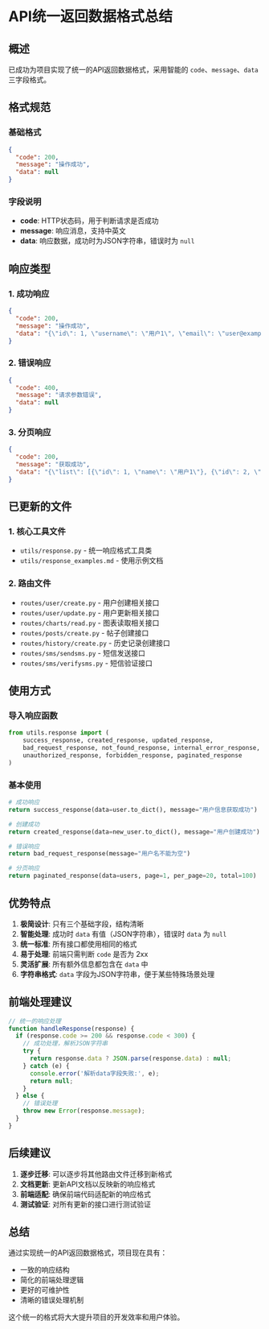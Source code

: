 # API统一返回数据格式总结

## 概述

已成功为项目实现了统一的API返回数据格式，采用智能的 `code`、`message`、`data` 三字段格式。

## 格式规范

### 基础格式
```json
{
  "code": 200,
  "message": "操作成功",
  "data": null
}
```

### 字段说明
- **code**: HTTP状态码，用于判断请求是否成功
- **message**: 响应消息，支持中英文
- **data**: 响应数据，成功时为JSON字符串，错误时为 `null`

## 响应类型

### 1. 成功响应
```json
{
  "code": 200,
  "message": "操作成功",
  "data": "{\"id\": 1, \"username\": \"用户1\", \"email\": \"user@example.com\"}"
}
```

### 2. 错误响应
```json
{
  "code": 400,
  "message": "请求参数错误",
  "data": null
}
```

### 3. 分页响应
```json
{
  "code": 200,
  "message": "获取成功",
  "data": "{\"list\": [{\"id\": 1, \"name\": \"用户1\"}, {\"id\": 2, \"name\": \"用户2\"}], \"pagination\": {\"page\": 1, \"per_page\": 20, \"total\": 100, \"pages\": 5, \"has_next\": true, \"has_prev\": false}}"
}
```

## 已更新的文件

### 1. 核心工具文件
- `utils/response.py` - 统一响应格式工具类
- `utils/response_examples.md` - 使用示例文档

### 2. 路由文件
- `routes/user/create.py` - 用户创建相关接口
- `routes/user/update.py` - 用户更新相关接口
- `routes/charts/read.py` - 图表读取相关接口
- `routes/posts/create.py` - 帖子创建接口
- `routes/history/create.py` - 历史记录创建接口
- `routes/sms/sendsms.py` - 短信发送接口
- `routes/sms/verifysms.py` - 短信验证接口

## 使用方式

### 导入响应函数
```python
from utils.response import (
    success_response, created_response, updated_response,
    bad_request_response, not_found_response, internal_error_response,
    unauthorized_response, forbidden_response, paginated_response
)
```

### 基本使用
```python
# 成功响应
return success_response(data=user.to_dict(), message="用户信息获取成功")

# 创建成功
return created_response(data=new_user.to_dict(), message="用户创建成功")

# 错误响应
return bad_request_response(message="用户名不能为空")

# 分页响应
return paginated_response(data=users, page=1, per_page=20, total=100)
```

## 优势特点

1. **极简设计**: 只有三个基础字段，结构清晰
2. **智能处理**: 成功时 `data` 有值（JSON字符串），错误时 `data` 为 `null`
3. **统一标准**: 所有接口都使用相同的格式
4. **易于处理**: 前端只需判断 `code` 是否为 2xx
5. **灵活扩展**: 所有额外信息都包含在 `data` 中
6. **字符串格式**: `data` 字段为JSON字符串，便于某些特殊场景处理

## 前端处理建议

```javascript
// 统一的响应处理
function handleResponse(response) {
  if (response.code >= 200 && response.code < 300) {
    // 成功处理，解析JSON字符串
    try {
      return response.data ? JSON.parse(response.data) : null;
    } catch (e) {
      console.error('解析data字段失败:', e);
      return null;
    }
  } else {
    // 错误处理
    throw new Error(response.message);
  }
}
```

## 后续建议

1. **逐步迁移**: 可以逐步将其他路由文件迁移到新格式
2. **文档更新**: 更新API文档以反映新的响应格式
3. **前端适配**: 确保前端代码适配新的响应格式
4. **测试验证**: 对所有更新的接口进行测试验证

## 总结

通过实现统一的API返回数据格式，项目现在具有：
- 一致的响应结构
- 简化的前端处理逻辑
- 更好的可维护性
- 清晰的错误处理机制

这个统一的格式将大大提升项目的开发效率和用户体验。

